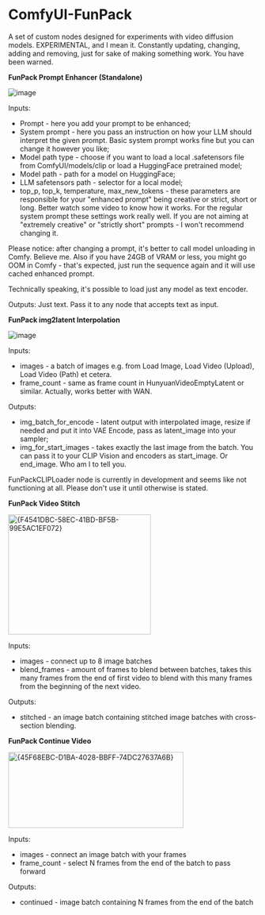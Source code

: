 # ComfyUI-FunPack
A set of custom nodes designed for experiments with video diffusion models.
EXPERIMENTAL, and I mean it. Constantly updating, changing, adding and removing, just for sake of making something work.
You have been warned.

**FunPack Prompt Enhancer (Standalone)**

![image](https://github.com/user-attachments/assets/2768efc5-35f1-4897-811e-dc3b334356d5)

Inputs:
- Prompt - here you add your prompt to be enhanced;
- System prompt - here you pass an instruction on how your LLM should interpret the given prompt. Basic system prompt works fine but you can change it however you like;
- Model path type - choose if you want to load a local .safetensors file from ComfyUI/models/clip or load a HuggingFace pretrained model;
- Model path - path for a model on HuggingFace;
- LLM safetensors path - selector for a local model;
- top_p, top_k, temperature, max_new_tokens - these parameters are responsible for your "enhanced prompt" being creative or strict, short or long. Better watch some video to know how it works.
  For the regular system prompt these settings work really well. If you are not aiming at "extremely creative" or "strictly short" prompts - I won't recommend changing it.

Please notice: after changing a prompt, it's better to call model unloading in Comfy. Believe me.
Also if you have 24GB of VRAM or less, you might go OOM in Comfy - that's expected, just run the sequence again and it will use cached enhanced prompt.

Technically speaking, it's possible to load just any model as text encoder.

Outputs:
Just text. Pass it to any node that accepts text as input.

**FunPack img2latent Interpolation**

![image](https://github.com/user-attachments/assets/1f84d00b-e835-4b0a-96da-e8fb9a1c1366)


Inputs:
 - images - a batch of images e.g. from Load Image, Load Video (Upload), Load Video (Path) et cetera.
 - frame_count - same as frame count in HunyuanVideoEmptyLatent or similar. Actually, works better with WAN.

Outputs:
- img_batch_for_encode - latent output with interpolated image, resize if needed and put it into VAE Encode, pass as latent_image into your sampler;
- img_for_start_images - takes exactly the last image from the batch. You can pass it to your CLIP Vision and encoders as start_image. Or end_image. Who am I to tell you.

FunPackCLIPLoader node is currently in development and seems like not functioning at all. Please don't use it until otherwise is stated.


**FunPack Video Stitch**

<img width="288" height="242" alt="{F4541DBC-58EC-41BD-BF5B-99E5AC1EF072}" src="https://github.com/user-attachments/assets/c1ce3b61-c7ea-40bc-b5c9-13153cb587cb" />


Inputs:
- images - connect up to 8 image batches
- blend_frames - amount of frames to blend between batches, takes this many frames from the end of first video to blend with this many frames from the beginning of the next video.

Outputs:
- stitched - an image batch containing stitched image batches with cross-section blending.


**FunPack Continue Video**

<img width="354" height="153" alt="{45F68EBC-D1BA-4028-BBFF-74DC27637A6B}" src="https://github.com/user-attachments/assets/63120304-6d0a-4e23-b689-84f7da2572b8" />


Inputs:
- images - connect an image batch with your frames
- frame_count - select N frames from the end of the batch to pass forward

Outputs:
- continued - image batch containing N frames from the end of the batch
